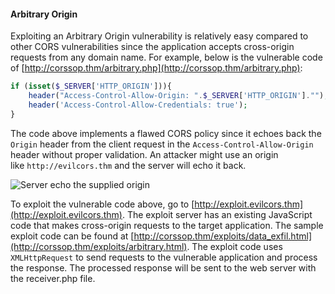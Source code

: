 #### Arbitrary Origin

Exploiting an Arbitrary Origin vulnerability is relatively easy compared to other CORS vulnerabilities since the application accepts cross-origin requests from any domain name. For example, below is the vulnerable code of [http://corssop.thm/arbitrary.php](http://corssop.thm/arbitrary.php):

```php
if (isset($_SERVER['HTTP_ORIGIN'])){
    header("Access-Control-Allow-Origin: ".$_SERVER['HTTP_ORIGIN']."");
    header('Access-Control-Allow-Credentials: true');
}
```

The code above implements a flawed CORS policy since it echoes back the `Origin` header from the client request in the `Access-Control-Allow-Origin` header without proper validation. An attacker might use an origin like `http://evilcors.thm` and the server will echo it back.

![Server echo the supplied origin](https://tryhackme-images.s3.amazonaws.com/user-uploads/645b19f5d5848d004ab9c9e2/room-content/abf822675dac1bfbafd2bbbb02594aba.png)  

To exploit the vulnerable code above, go to [http://exploit.evilcors.thm](http://exploit.evilcors.thm). The exploit server has an existing JavaScript code that makes cross-origin requests to the target application. The sample exploit code can be found at [http://corssop.thm/exploits/data_exfil.html](http://corssop.thm/exploits/arbitrary.html). The exploit code uses `XMLHttpRequest` to send requests to the vulnerable application and process the response. The processed response will be sent to the web server with the receiver.php file.

